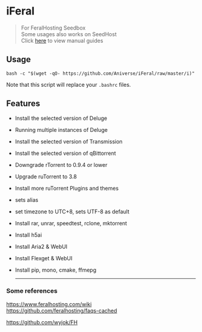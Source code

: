 # iFeral
> For FeralHosting Seedbox  
> Some usages also works on SeedHost  
> Click [here](https://github.com/Aniverse/iFeral/blob/master/guide.md) to view manual guides  

## Usage
``` 
bash -c "$(wget -qO- https://github.com/Aniverse/iFeral/raw/master/i)"
``` 

Note that this script will replace your `.bashrc` files.

## Features
- Install the selected version of Deluge
- Running multiple instances of Deluge
- Install the selected version of Transmission
- Install the selected version of qBittorrent
- Downgrade rTorrent to 0.9.4 or lower
- Upgrade ruTorrent to 3.8
- Install more ruTorrent Plugins and themes
  
- sets alias
- set timezone to UTC+8, sets UTF-8 as default
- Install rar, unrar, speedtest, rclone, mktorrent
- Install h5ai
- Install Aria2 & WebUI
- Install Flexget & WebUI
- Install pip, mono, cmake, ffmepg

  -------------------
### Some references
https://www.feralhosting.com/wiki  
https://github.com/feralhosting/faqs-cached  

https://github.com/wyjok/FH  
